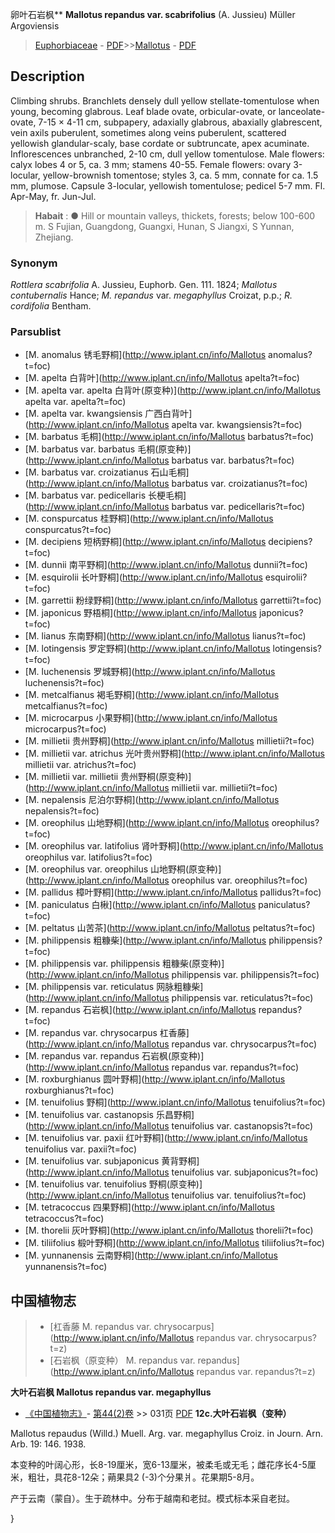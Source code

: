 卵叶石岩枫** **Mallotus repandus var. scabrifolius** (A. Jussieu) Müller Argoviensis

> [Euphorbiaceae](http://www.iplant.cn/info/Euphorbiaceae?t=foc) - [PDF](http://www.iplant.cn/foc/pdf/Euphorbiaceae.pdf)>>[Mallotus](http://www.iplant.cn/info/Mallotus?t=foc) - [PDF](http://www.iplant.cn/foc/pdf/Mallotus.pdf)
## Description

Climbing shrubs. Branchlets densely dull yellow stellate-tomentulose when young, becoming glabrous. Leaf blade ovate, orbicular-ovate, or lanceolate-ovate, 7-15 × 4-11 cm, subpapery, adaxially glabrous, abaxially glabrescent, vein axils puberulent, sometimes along veins puberulent, scattered yellowish glandular-scaly, base cordate or subtruncate, apex acuminate. Inflorescences unbranched, 2-10 cm, dull yellow tomentulose. Male flowers: calyx lobes 4 or 5, ca. 3 mm; stamens 40-55. Female flowers: ovary 3-locular, yellow-brownish tomentose; styles 3, ca. 5 mm, connate for ca. 1.5 mm, plumose. Capsule 3-locular, yellowish tomentulose; pedicel 5-7 mm. Fl. Apr-May, fr. Jun-Jul.


> **Habait** : 
>● Hill or mountain valleys, thickets, forests; below 100-600 m. S Fujian, Guangdong, Guangxi, Hunan, S Jiangxi, S Yunnan, Zhejiang.

### Synonym
*Rottlera scabrifolia* A. Jussieu, Euphorb. Gen. 111. 1824; *Mallotus contubernalis* Hance; *M. repandus* var. *megaphyllus* Croizat, p.p.; *R. cordifolia* Bentham.


### Parsublist

* [M.  anomalus  锈毛野桐](http://www.iplant.cn/info/Mallotus anomalus?t=foc)
* [M.  apelta  白背叶](http://www.iplant.cn/info/Mallotus apelta?t=foc)
* [M.  apelta var. apelta  白背叶(原变种)](http://www.iplant.cn/info/Mallotus apelta var. apelta?t=foc)
* [M.  apelta var. kwangsiensis  广西白背叶](http://www.iplant.cn/info/Mallotus apelta var. kwangsiensis?t=foc)
* [M.  barbatus  毛桐](http://www.iplant.cn/info/Mallotus barbatus?t=foc)
* [M.  barbatus var. barbatus  毛桐(原变种)](http://www.iplant.cn/info/Mallotus barbatus var. barbatus?t=foc)
* [M.  barbatus var. croizatianus  石山毛桐](http://www.iplant.cn/info/Mallotus barbatus var. croizatianus?t=foc)
* [M.  barbatus var. pedicellaris  长梗毛桐](http://www.iplant.cn/info/Mallotus barbatus var. pedicellaris?t=foc)
* [M.  conspurcatus  桂野桐](http://www.iplant.cn/info/Mallotus conspurcatus?t=foc)
* [M.  decipiens  短柄野桐](http://www.iplant.cn/info/Mallotus decipiens?t=foc)
* [M.  dunnii  南平野桐](http://www.iplant.cn/info/Mallotus dunnii?t=foc)
* [M.  esquirolii  长叶野桐](http://www.iplant.cn/info/Mallotus esquirolii?t=foc)
* [M.  garrettii  粉绿野桐](http://www.iplant.cn/info/Mallotus garrettii?t=foc)
* [M.  japonicus  野梧桐](http://www.iplant.cn/info/Mallotus japonicus?t=foc)
* [M.  lianus  东南野桐](http://www.iplant.cn/info/Mallotus lianus?t=foc)
* [M.  lotingensis  罗定野桐](http://www.iplant.cn/info/Mallotus lotingensis?t=foc)
* [M.  luchenensis  罗城野桐](http://www.iplant.cn/info/Mallotus luchenensis?t=foc)
* [M.  metcalfianus  褐毛野桐](http://www.iplant.cn/info/Mallotus metcalfianus?t=foc)
* [M.  microcarpus  小果野桐](http://www.iplant.cn/info/Mallotus microcarpus?t=foc)
* [M.  millietii  贵州野桐](http://www.iplant.cn/info/Mallotus millietii?t=foc)
* [M.  millietii var. atrichus  光叶贵州野桐](http://www.iplant.cn/info/Mallotus millietii var. atrichus?t=foc)
* [M.  millietii var. millietii  贵州野桐(原变种)](http://www.iplant.cn/info/Mallotus millietii var. millietii?t=foc)
* [M.  nepalensis  尼泊尔野桐](http://www.iplant.cn/info/Mallotus nepalensis?t=foc)
* [M.  oreophilus  山地野桐](http://www.iplant.cn/info/Mallotus oreophilus?t=foc)
* [M.  oreophilus var. latifolius  肾叶野桐](http://www.iplant.cn/info/Mallotus oreophilus var. latifolius?t=foc)
* [M.  oreophilus var. oreophilus  山地野桐(原变种)](http://www.iplant.cn/info/Mallotus oreophilus var. oreophilus?t=foc)
* [M.  pallidus  樟叶野桐](http://www.iplant.cn/info/Mallotus pallidus?t=foc)
* [M.  paniculatus  白楸](http://www.iplant.cn/info/Mallotus paniculatus?t=foc)
* [M.  peltatus  山苦茶](http://www.iplant.cn/info/Mallotus peltatus?t=foc)
* [M.  philippensis  粗糠柴](http://www.iplant.cn/info/Mallotus philippensis?t=foc)
* [M.  philippensis var. philippensis  粗糠柴(原变种)](http://www.iplant.cn/info/Mallotus philippensis var. philippensis?t=foc)
* [M.  philippensis var. reticulatus  网脉粗糠柴](http://www.iplant.cn/info/Mallotus philippensis var. reticulatus?t=foc)
* [M.  repandus  石岩枫](http://www.iplant.cn/info/Mallotus repandus?t=foc)
* [M.  repandus var. chrysocarpus  杠香藤](http://www.iplant.cn/info/Mallotus repandus var. chrysocarpus?t=foc)
* [M.  repandus var. repandus  石岩枫(原变种)](http://www.iplant.cn/info/Mallotus repandus var. repandus?t=foc)
* [M.  roxburghianus  圆叶野桐](http://www.iplant.cn/info/Mallotus roxburghianus?t=foc)
* [M.  tenuifolius  野桐](http://www.iplant.cn/info/Mallotus tenuifolius?t=foc)
* [M.  tenuifolius var. castanopsis  乐昌野桐](http://www.iplant.cn/info/Mallotus tenuifolius var. castanopsis?t=foc)
* [M.  tenuifolius var. paxii  红叶野桐](http://www.iplant.cn/info/Mallotus tenuifolius var. paxii?t=foc)
* [M.  tenuifolius var. subjaponicus  黄背野桐](http://www.iplant.cn/info/Mallotus tenuifolius var. subjaponicus?t=foc)
* [M.  tenuifolius var. tenuifolius  野桐(原变种)](http://www.iplant.cn/info/Mallotus tenuifolius var. tenuifolius?t=foc)
* [M.  tetracoccus  四果野桐](http://www.iplant.cn/info/Mallotus tetracoccus?t=foc)
* [M.  thorelii  灰叶野桐](http://www.iplant.cn/info/Mallotus thorelii?t=foc)
* [M.  tiliifolius  椴叶野桐](http://www.iplant.cn/info/Mallotus tiliifolius?t=foc)
* [M.  yunnanensis  云南野桐](http://www.iplant.cn/info/Mallotus yunnanensis?t=foc)


## 中国植物志

> * [杠香藤  M.  repandus var. chrysocarpus](http://www.iplant.cn/info/Mallotus repandus var. chrysocarpus?t=z)
> * [石岩枫（原变种）  M.  repandus var. repandus](http://www.iplant.cn/info/Mallotus repandus var. repandus?t=z)

**大叶石岩枫 Mallotus repandus var. megaphyllus**

* [《中国植物志》](http://www.iplant.cn/frps)- [第44(2)卷](http://www.iplant.cn/frps/vol/44(2)) >> 031页 [PDF](http://www.iplant.cn/frps/pdf/44(2)/031.pdf)
**12c.大叶石岩枫（变种）**

Mallotus repaudus (Willd.) Muell. Arg. var. megaphyllus Croiz. in Journ. Arn. Arb. 19: 146. 1938.

本变种的叶阔心形，长8-19厘米，宽6-13厘米，被柔毛或无毛；雌花序长4-5厘米，粗壮，具花8-12朵；蒴果具2 (-3)个分果爿。花果期5-8月。

产于云南（蒙自）。生于疏林中。分布于越南和老挝。模式标本采自老挝。

}
